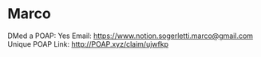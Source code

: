 # Marco

DMed a POAP: Yes
Email: https://www.notion.sogerletti.marco@gmail.com
Unique POAP Link: http://POAP.xyz/claim/ujwfkp